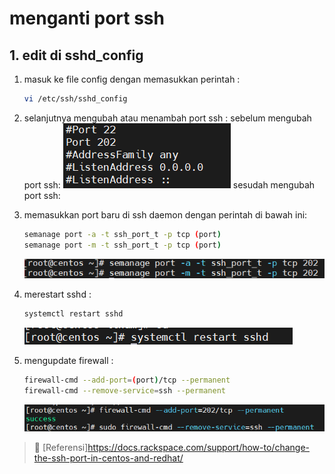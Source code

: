 # menganti port ssh

## 1. edit di sshd_config

1. masuk ke file config dengan memasukkan perintah :

    ```sh
    vi /etc/ssh/sshd_config
    ```

2. selanjutnya mengubah atau menambah port ssh :
   sebelum mengubah port ssh:
   ![sebelum ganti ssh](/assets/img/linux-sebelum%20mengubah%20port%20ssh.png)
   sesudah mengubah port ssh:
3. memasukkan port baru di ssh daemon dengan perintah di bawah ini:

   ```sh
   semanage port -a -t ssh_port_t -p tcp (port)
   semanage port -m -t ssh_port_t -p tcp (port)
   ```

    ![ssh daemon](../assets/img/linux-ssh%20daemon.png)
4. merestart sshd :

   ```sh
   systemctl restart sshd
   ```

   ![restart sshd](../assets/img/restart%20sshd.png)

5. mengupdate firewall :

   ```sh
   firewall-cmd --add-port=(port)/tcp --permanent
   firewall-cmd --remove-service=ssh --permanent
   ```

    ![firewall](../assets/img/linux-mengubah%20firewall.png)

> :link: [Referensi]<https://docs.rackspace.com/support/how-to/change-the-ssh-port-in-centos-and-redhat/>

